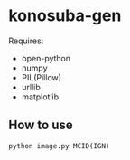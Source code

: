 # konosuba-gen  
Requires:
 - open-python
 - numpy
 - PIL(Pillow)
 - urllib
 - matplotlib
 
 ## How to use  
 `python image.py MCID(IGN)`
